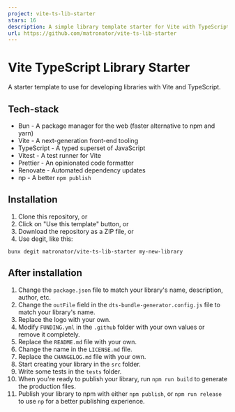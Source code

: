 ```yaml
---
project: vite-ts-lib-starter
stars: 16
description: A simple library template starter for Vite with TypeScript, Prettier, Vitest, Bun, Renovate and np.
url: https://github.com/matronator/vite-ts-lib-starter
---
```


Vite TypeScript Library Starter
===============================

A starter template to use for developing libraries with Vite and TypeScript.

Tech-stack
----------

-   Bun - A package manager for the web (faster alternative to npm and yarn)
-   Vite - A next-generation front-end tooling
-   TypeScript - A typed superset of JavaScript
-   Vitest - A test runner for Vite
-   Prettier - An opinionated code formatter
-   Renovate - Automated dependency updates
-   np - A better `npm publish`

Installation
------------

1.  Clone this repository, or
2.  Click on "Use this template" button, or
3.  Download the repository as a ZIP file, or
4.  Use degit, like this:

```
bunx degit matronator/vite-ts-lib-starter my-new-library
```

After installation
------------------

1.  Change the `package.json` file to match your library's name, description, author, etc.
2.  Change the `outFile` field in the `dts-bundle-generator.config.js` file to match your library's name.
3.  Replace the logo with your own.
4.  Modify `FUNDING.yml` in the `.github` folder with your own values or remove it completely.
5.  Replace the `README.md` file with your own.
6.  Change the name in the `LICENSE.md` file.
7.  Replace the `CHANGELOG.md` file with your own.
8.  Start creating your library in the `src` folder.
9.  Write some tests in the `tests` folder.
10.  When you're ready to publish your library, run `npm run build` to generate the production files.
11.  Publish your library to npm with either `npm publish`, or `npm run release` to use `np` for a better publishing experience.
